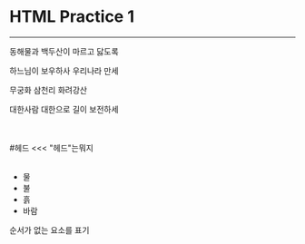 <!DOCTYPE html>
<html lang="en">
<head>
  <meta charset="UTF-8">
  <meta http-equiv="X-UA-Compatible" content="IE=edge">
  <meta name="viewport" content="width=device-width, initial-scale=1.0">
  <title>Gym coding Practice 1</title>
</head>
<body>
  <h1>HTML Practice 1</h1><hr>
  <p>동해물과 백두산이 마르고 닳도록</p>
  하느님이 보우하사 우리나라 만세</p>
  무궁화 삼천리 화려강산
  <p>대한사람 대한으로 길이 보전하세</p>
  <br></br>
  #헤드 <<< "헤드"는뭐지
  <br><br/>
  <ul>
    <li>물</li>
    <li>불</li>
    <li>흙</li>
    <li>바람</li>
  </ul>
  <p>순서가 없는 요소를 표기</p>
</body>
</html>